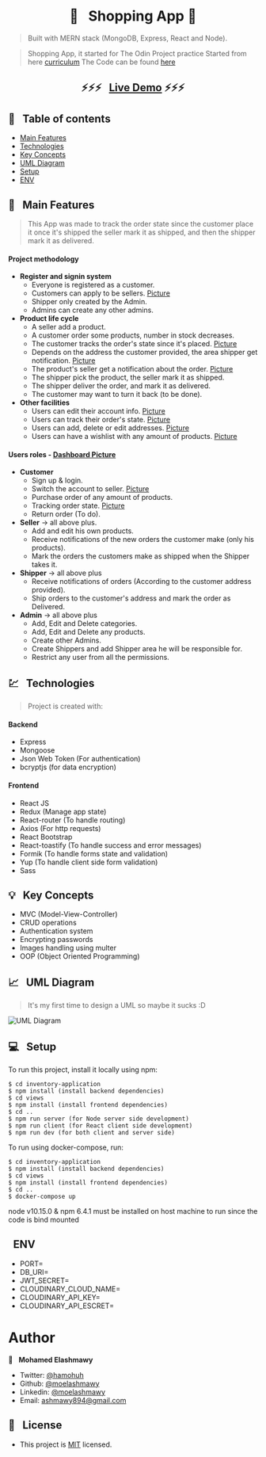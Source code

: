 <h1 align="center">  🛒 &nbsp; Shopping App 🛒 </h1>

> Built with MERN stack (MongoDB, Express, React and Node).

> Shopping App, it started for The Odin Project practice
> Started from here [curriculum](https://www.theodinproject.com/courses/nodejs/lessons/inventory-application)
> The Code can be found [here](https://github.com/hamohuh/inventory-application)

### <h2 align="center"> ⚡️⚡️⚡️ &nbsp; [Live Demo](https://afternoon-atoll-93127.herokuapp.com/) ⚡️⚡️⚡️ </h2>

## 📜 &nbsp; Table of contents

- [Main Features](#--main-features)
- [Technologies](#--technologies)
- [Key Concepts](#--key-concepts)
- [UML Diagram](#--uml-diagram)
- [Setup](#--setup)
- [ENV](#-ENV)

## 🚩 &nbsp; Main Features

> This App was made to track the order state since the customer place it
> once it's shipped the seller mark it as shipped, and then the shipper mark it as delivered.

#### Project methodology

- **Register and signin system**
  - Everyone is registered as a customer.
  - Customers can apply to be sellers. [Picture](https://imgur.com/a0Jcmtf)
  - Shipper only created by the Admin.
  - Admins can create any other admins.
- **Product life cycle**
  - A seller add a product.
  - A customer order some products, number in stock decreases.
  - The customer tracks the order's state since it's placed. [Picture](https://imgur.com/9DqrnjF)
  - Depends on the address the customer provided, the area shipper get notification. [Picture](https://imgur.com/Q2zWau2)
  - The product's seller get a notification about the order. [Picture](https://imgur.com/2ZnjDLA)
  - The shipper pick the product, the seller mark it as shipped.
  - The shipper deliver the order, and mark it as delivered.
  - The customer may want to turn it back (to be done).
- **Other facilities**
  - Users can edit their account info. [Picture](https://imgur.com/gAaF4rm)
  - Users can track their order's state. [Picture](https://imgur.com/9DqrnjF)
  - Users can add, delete or edit addresses. [Picture](https://imgur.com/YUWHMko)
  - Users can have a wishlist with any amount of products. [Picture](https://imgur.com/XVBMsAB)

#### Users roles - [Dashboard Picture](https://imgur.com/hn5QKlp)

- **Customer**
  - Sign up & login.
  - Switch the account to seller. [Picture](https://imgur.com/a0Jcmtf)
  - Purchase order of any amount of products.
  - Tracking order state. [Picture](https://imgur.com/9DqrnjF)
  - Return order (To do).
- **Seller** -> all above plus.
  - Add and edit his own products.
  - Receive notifications of the new orders the customer make (only his products).
  - Mark the orders the customers make as shipped when the Shipper takes it.
- **Shipper** -> all above plus
  - Receive notifications of orders (According to the customer address provided).
  - Ship orders to the customer's address and mark the order as Delivered.
- **Admin** -> all above plus
  - Add, Edit and Delete categories.
  - Add, Edit and Delete any products.
  - Create other Admins.
  - Create Shippers and add Shipper area he will be responsible for.
  - Restrict any user from all the permissions.

## 💹 &nbsp; Technologies

> Project is created with:

#### Backend

- Express
- Mongoose
- Json Web Token (For authentication)
- bcryptjs (for data encryption)

#### Frontend

- React JS
- Redux (Manage app state)
- React-router (To handle routing)
- Axios (For http requests)
- React Bootstrap
- React-toastify (To handle success and error messages)
- Formik (To handle forms state and validation)
- Yup (To handle client side form validation)
- Sass

## 💡 &nbsp; Key Concepts

- MVC (Model-View-Controller)
- CRUD operations
- Authentication system
- Encrypting passwords
- Images handling using multer
- OOP (Object Oriented Programming)

## 📈 &nbsp; UML Diagram

> It's my first time to design a UML so maybe it sucks :D

![UML Diagram](https://i.imgur.com/vGa9f8e.jpg)

## 💻 &nbsp; Setup

To run this project, install it locally using npm:

```
$ cd inventory-application
$ npm install (install backend dependencies)
$ cd views
$ npm install (install frontend dependencies)
$ cd ..
$ npm run server (for Node server side development)
$ npm run client (for React client side development)
$ npm run dev (for both client and server side)
```

To run using docker-compose, run:
```
$ cd inventory-application
$ npm install (install backend dependencies)
$ cd views
$ npm install (install frontend dependencies)
$ cd ..
$ docker-compose up
```

node v10.15.0 & npm 6.4.1 must be installed on host machine to run since the code is bind mounted


## &nbsp; ENV
- PORT=
- DB_URI=
- JWT_SECRET=
- CLOUDINARY_CLOUD_NAME=
- CLOUDINARY_API_KEY=
- CLOUDINARY_API_ESCRET=


# Author

👤 &nbsp; **Mohamed Elashmawy**

- Twitter: [@hamohuh](https://twitter.com/hamohuh)
- Github: [@moelashmawy](https://github.com/moelashmawy)
- Linkedin: [@moelashmawy](https://www.linkedin.com/in/moelashmawy/)
- Email: [ashmawy894@gmail.com](mailto:ashmawy894@gmail.com)

## 📝 &nbsp; License

- This project is [MIT](./LICENSE) licensed.
